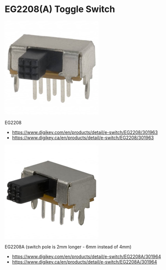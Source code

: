 # EG2208(A) Toggle Switch

<img src="./EG2208.jpg" width="300px" />

EG2208

- https://www.digikey.com/en/products/detail/e-switch/EG2208/301963
- https://www.digikey.ca/en/products/detail/e-switch/EG2208/301963

<img src="./EG2208A.jpg" width="300px" />

EG2208A (switch pole is 2mm longer - 6mm instead of 4mm)
- https://www.digikey.com/en/products/detail/e-switch/EG2208A/301964
- https://www.digikey.ca/en/products/detail/e-switch/EG2208A/301964
